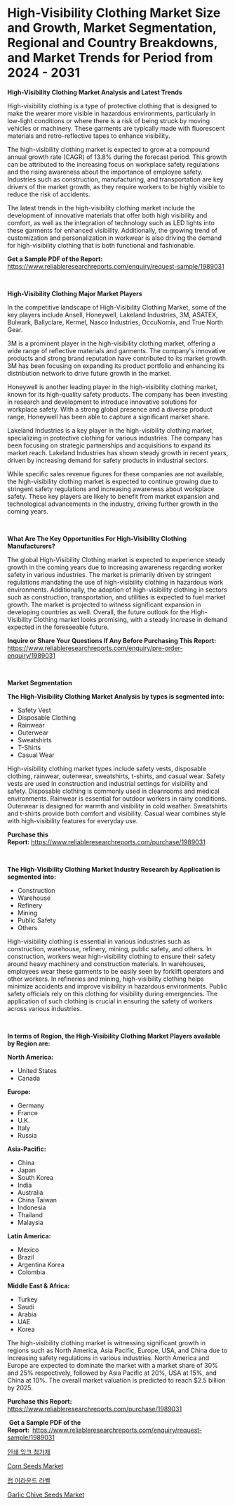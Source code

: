 <p><h1>High-Visibility Clothing Market Size and Growth, Market Segmentation, Regional and Country Breakdowns, and Market Trends for Period from 2024 -  2031</h1></p><p><strong>High-Visibility Clothing Market Analysis and Latest Trends</strong></p>
<p><p>High-visibility clothing is a type of protective clothing that is designed to make the wearer more visible in hazardous environments, particularly in low-light conditions or where there is a risk of being struck by moving vehicles or machinery. These garments are typically made with fluorescent materials and retro-reflective tapes to enhance visibility.</p><p>The high-visibility clothing market is expected to grow at a compound annual growth rate (CAGR) of 13.8% during the forecast period. This growth can be attributed to the increasing focus on workplace safety regulations and the rising awareness about the importance of employee safety. Industries such as construction, manufacturing, and transportation are key drivers of the market growth, as they require workers to be highly visible to reduce the risk of accidents.</p><p>The latest trends in the high-visibility clothing market include the development of innovative materials that offer both high visibility and comfort, as well as the integration of technology such as LED lights into these garments for enhanced visibility. Additionally, the growing trend of customization and personalization in workwear is also driving the demand for high-visibility clothing that is both functional and fashionable.</p></p>
<p><strong>Get a Sample PDF of the Report:&nbsp;</strong> <a href="https://www.reliableresearchreports.com/enquiry/request-sample/1989031">https://www.reliableresearchreports.com/enquiry/request-sample/1989031</a></p>
<p>&nbsp;</p>
<p><strong>High-Visibility Clothing Major Market Players</strong></p>
<p><p>In the competitive landscape of High-Visibility Clothing Market, some of the key players include Ansell, Honeywell, Lakeland Industries, 3M, ASATEX, Bulwark, Ballyclare, Kermel, Nasco Industries, OccuNomix, and True North Gear. </p><p>3M is a prominent player in the high-visibility clothing market, offering a wide range of reflective materials and garments. The company's innovative products and strong brand reputation have contributed to its market growth. 3M has been focusing on expanding its product portfolio and enhancing its distribution network to drive future growth in the market.</p><p>Honeywell is another leading player in the high-visibility clothing market, known for its high-quality safety products. The company has been investing in research and development to introduce innovative solutions for workplace safety. With a strong global presence and a diverse product range, Honeywell has been able to capture a significant market share.</p><p>Lakeland Industries is a key player in the high-visibility clothing market, specializing in protective clothing for various industries. The company has been focusing on strategic partnerships and acquisitions to expand its market reach. Lakeland Industries has shown steady growth in recent years, driven by increasing demand for safety products in industrial sectors.</p><p>While specific sales revenue figures for these companies are not available, the high-visibility clothing market is expected to continue growing due to stringent safety regulations and increasing awareness about workplace safety. These key players are likely to benefit from market expansion and technological advancements in the industry, driving further growth in the coming years.</p></p>
<p>&nbsp;</p>
<p><strong>What Are The Key Opportunities For High-Visibility Clothing Manufacturers?</strong></p>
<p><p>The global High-Visibility Clothing market is expected to experience steady growth in the coming years due to increasing awareness regarding worker safety in various industries. The market is primarily driven by stringent regulations mandating the use of high-visibility clothing in hazardous work environments. Additionally, the adoption of high-visibility clothing in sectors such as construction, transportation, and utilities is expected to fuel market growth. The market is projected to witness significant expansion in developing countries as well. Overall, the future outlook for the High-Visibility Clothing market looks promising, with a steady increase in demand expected in the foreseeable future.</p></p>
<p><strong>Inquire or Share Your Questions If Any Before Purchasing This Report:</strong> <a href="https://www.reliableresearchreports.com/enquiry/pre-order-enquiry/1989031">https://www.reliableresearchreports.com/enquiry/pre-order-enquiry/1989031</a></p>
<p>&nbsp;</p>
<p><strong>Market Segmentation</strong></p>
<p><strong>The High-Visibility Clothing Market Analysis by types is segmented into:</strong></p>
<p><ul><li>Safety Vest</li><li>Disposable Clothing</li><li>Rainwear</li><li>Outerwear</li><li>Sweatshirts</li><li>T-Shirts</li><li>Casual Wear</li></ul></p>
<p><p>High-visibility clothing market types include safety vests, disposable clothing, rainwear, outerwear, sweatshirts, t-shirts, and casual wear. Safety vests are used in construction and industrial settings for visibility and safety. Disposable clothing is commonly used in cleanrooms and medical environments. Rainwear is essential for outdoor workers in rainy conditions. Outerwear is designed for warmth and visibility in cold weather. Sweatshirts and t-shirts provide both comfort and visibility. Casual wear combines style with high-visibility features for everyday use.</p></p>
<p><strong>Purchase this Report:&nbsp;</strong><a href="https://www.reliableresearchreports.com/purchase/1989031">https://www.reliableresearchreports.com/purchase/1989031</a></p>
<p>&nbsp;</p>
<p><strong>The High-Visibility Clothing Market Industry Research by Application is segmented into:</strong></p>
<p><ul><li>Construction</li><li>Warehouse</li><li>Refinery</li><li>Mining</li><li>Public Safety</li><li>Others</li></ul></p>
<p><p>High-visibility clothing is essential in various industries such as construction, warehouse, refinery, mining, public safety, and others. In construction, workers wear high-visibility clothing to ensure their safety around heavy machinery and construction materials. In warehouses, employees wear these garments to be easily seen by forklift operators and other workers. In refineries and mining, high-visibility clothing helps minimize accidents and improve visibility in hazardous environments. Public safety officials rely on this clothing for visibility during emergencies. The application of such clothing is crucial in ensuring the safety of workers across various industries.</p></p>
<p>&nbsp;</p>
<p><strong>In terms of Region, the High-Visibility Clothing Market Players available by Region are:</strong></p>
<p>
    <p> <strong> North America: </strong>
        <ul>
            <li>United States</li>
            <li>Canada</li>
        </ul>
        </p> 
    <p> <strong> Europe: </strong>
        <ul>
            <li>Germany</li>
            <li>France</li>
            <li>U.K.</li>
            <li>Italy</li>
            <li>Russia</li>
        </ul>
        </p> 
    <p> <strong> Asia-Pacific: </strong>
        <ul>
            <li>China</li>
            <li>Japan</li>
            <li>South Korea</li>
            <li>India</li>
            <li>Australia</li>
            <li>China Taiwan</li>
            <li>Indonesia</li>
            <li>Thailand</li>
            <li>Malaysia</li>
        </ul>
        </p> 
    <p> <strong> Latin America: </strong>
        <ul>
            <li>Mexico</li>
            <li>Brazil</li>
            <li>Argentina Korea</li>
            <li>Colombia</li>
        </ul>
        </p> 
    <p> <strong> Middle East & Africa: </strong>
        <ul>
            <li>Turkey</li>
            <li>Saudi</li>
            <li>Arabia</li>
            <li>UAE</li>
            <li>Korea</li>
        </ul>
    </p>
    </p>
<p><p>The high-visibility clothing market is witnessing significant growth in regions such as North America, Asia Pacific, Europe, USA, and China due to increasing safety regulations in various industries. North America and Europe are expected to dominate the market with a market share of 30% and 25% respectively, followed by Asia Pacific at 20%, USA at 15%, and China at 10%. The overall market valuation is predicted to reach $2.5 billion by 2025.</p></p>
<p><strong>Purchase this Report: </strong><a href="https://www.reliableresearchreports.com/purchase/1989031">https://www.reliableresearchreports.com/purchase/1989031</a></p>
<p>&nbsp;<strong>Get a Sample PDF of the Report:&nbsp;&nbsp;</strong><a href="https://www.reliableresearchreports.com/enquiry/request-sample/1989031">https://www.reliableresearchreports.com/enquiry/request-sample/1989031</a></p>
<p><strong></strong></p>
<p><p><a href="https://github.com/nuekbpymrrz5/Market-Research-Report-List-1/blob/main/47457317749.md">인쇄 잉크 첨가제</a></p><p><a href="https://issuu.com/reportprime-2/docs/corn-seeds-market-size-2030.pptx">Corn Seeds Market</a></p><p><a href="https://github.com/BrettWeberrt8767765/Market-Research-Report-List-1/blob/main/86871537750.md">랩 어라운드 라벨</a></p><p><a href="https://issuu.com/reportprime-2/docs/garlic-chive-seeds-market-size-2030.pptx">Garlic Chive Seeds Market</a></p></p>
